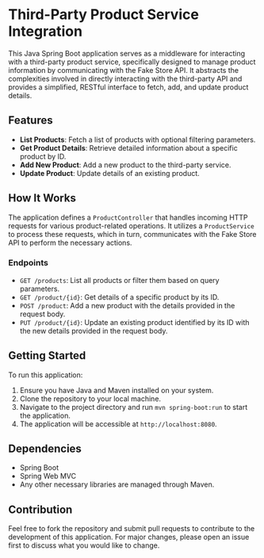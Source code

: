 # Third-Party Product Service Integration

This Java Spring Boot application serves as a middleware for interacting with a third-party product service, specifically designed to manage product information by communicating with the Fake Store API. It abstracts the complexities involved in directly interacting with the third-party API and provides a simplified, RESTful interface to fetch, add, and update product details.

## Features

- **List Products**: Fetch a list of products with optional filtering parameters.
- **Get Product Details**: Retrieve detailed information about a specific product by ID.
- **Add New Product**: Add a new product to the third-party service.
- **Update Product**: Update details of an existing product.

## How It Works

The application defines a `ProductController` that handles incoming HTTP requests for various product-related operations. It utilizes a `ProductService` to process these requests, which in turn, communicates with the Fake Store API to perform the necessary actions.

### Endpoints

- `GET /products`: List all products or filter them based on query parameters.
- `GET /product/{id}`: Get details of a specific product by its ID.
- `POST /product`: Add a new product with the details provided in the request body.
- `PUT /product/{id}`: Update an existing product identified by its ID with the new details provided in the request body.

## Getting Started

To run this application:

1. Ensure you have Java and Maven installed on your system.
2. Clone the repository to your local machine.
3. Navigate to the project directory and run `mvn spring-boot:run` to start the application.
4. The application will be accessible at `http://localhost:8080`.

## Dependencies

- Spring Boot
- Spring Web MVC
- Any other necessary libraries are managed through Maven.

## Contribution

Feel free to fork the repository and submit pull requests to contribute to the development of this application. For major changes, please open an issue first to discuss what you would like to change.
